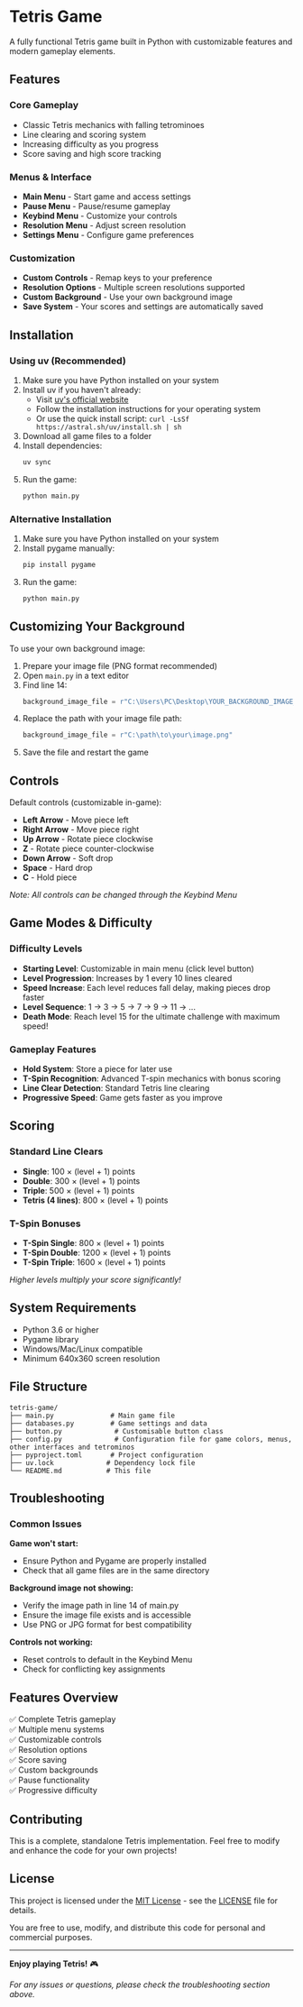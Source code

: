 # Tetris Game

A fully functional Tetris game built in Python with customizable features and modern gameplay elements.

## Features

### Core Gameplay
- Classic Tetris mechanics with falling tetrominoes
- Line clearing and scoring system
- Increasing difficulty as you progress
- Score saving and high score tracking

### Menus & Interface
- **Main Menu** - Start game and access settings
- **Pause Menu** - Pause/resume gameplay
- **Keybind Menu** - Customize your controls
- **Resolution Menu** - Adjust screen resolution
- **Settings Menu** - Configure game preferences

### Customization
- **Custom Controls** - Remap keys to your preference
- **Resolution Options** - Multiple screen resolutions supported
- **Custom Background** - Use your own background image
- **Save System** - Your scores and settings are automatically saved

## Installation

### Using uv (Recommended)
1. Make sure you have Python installed on your system
2. Install uv if you haven't already:
   - Visit [uv's official website](https://docs.astral.sh/uv/getting-started/installation/)
   - Follow the installation instructions for your operating system
   - Or use the quick install script: `curl -LsSf https://astral.sh/uv/install.sh | sh`
3. Download all game files to a folder
4. Install dependencies:
   ```bash
   uv sync
   ```
5. Run the game:
   ```bash
   python main.py
   ```

### Alternative Installation
1. Make sure you have Python installed on your system
2. Install pygame manually:
   ```bash
   pip install pygame
   ```
3. Run the game:
   ```bash
   python main.py
   ```

## Customizing Your Background

To use your own background image:

1. Prepare your image file (PNG format recommended)
2. Open `main.py` in a text editor
3. Find line 14:
   ```python
   background_image_file = r"C:\Users\PC\Desktop\YOUR_BACKGROUND_IMAGE_FILE.png"
   ```
4. Replace the path with your image file path:
   ```python
   background_image_file = r"C:\path\to\your\image.png"
   ```
5. Save the file and restart the game

## Controls

Default controls (customizable in-game):
- **Left Arrow** - Move piece left
- **Right Arrow** - Move piece right
- **Up Arrow** - Rotate piece clockwise
- **Z** - Rotate piece counter-clockwise
- **Down Arrow** - Soft drop
- **Space** - Hard drop
- **C** - Hold piece

*Note: All controls can be changed through the Keybind Menu*

## Game Modes & Difficulty

### Difficulty Levels
- **Starting Level**: Customizable in main menu (click level button)
- **Level Progression**: Increases by 1 every 10 lines cleared
- **Speed Increase**: Each level reduces fall delay, making pieces drop faster
- **Level Sequence**: 1 → 3 → 5 → 7 → 9 → 11 → ... 
- **Death Mode**: Reach level 15 for the ultimate challenge with maximum speed!

### Gameplay Features
- **Hold System**: Store a piece for later use
- **T-Spin Recognition**: Advanced T-spin mechanics with bonus scoring
- **Line Clear Detection**: Standard Tetris line clearing
- **Progressive Speed**: Game gets faster as you improve

## Scoring

### Standard Line Clears
- **Single**: 100 × (level + 1) points
- **Double**: 300 × (level + 1) points  
- **Triple**: 500 × (level + 1) points
- **Tetris (4 lines)**: 800 × (level + 1) points

### T-Spin Bonuses
- **T-Spin Single**: 800 × (level + 1) points
- **T-Spin Double**: 1200 × (level + 1) points
- **T-Spin Triple**: 1600 × (level + 1) points

*Higher levels multiply your score significantly!*

## System Requirements

- Python 3.6 or higher
- Pygame library
- Windows/Mac/Linux compatible
- Minimum 640x360 screen resolution

## File Structure

```
tetris-game/
├── main.py              # Main game file
├── databases.py         # Game settings and data
├── button.py             # Customisable button class
├── config.py             # Configuration file for game colors, menus, other interfaces and tetrominos
├── pyproject.toml       # Project configuration
├── uv.lock             # Dependency lock file
└── README.md           # This file
```

## Troubleshooting

### Common Issues

**Game won't start:**
- Ensure Python and Pygame are properly installed
- Check that all game files are in the same directory

**Background image not showing:**
- Verify the image path in line 14 of main.py
- Ensure the image file exists and is accessible
- Use PNG or JPG format for best compatibility

**Controls not working:**
- Reset controls to default in the Keybind Menu
- Check for conflicting key assignments

## Features Overview

✅ Complete Tetris gameplay  
✅ Multiple menu systems  
✅ Customizable controls  
✅ Resolution options  
✅ Score saving  
✅ Custom backgrounds  
✅ Pause functionality  
✅ Progressive difficulty  

## Contributing

This is a complete, standalone Tetris implementation. Feel free to modify and enhance the code for your own projects!

## License

This project is licensed under the [MIT License](https://opensource.org/licenses/MIT) - see the [LICENSE](LICENSE) file for details.

You are free to use, modify, and distribute this code for personal and commercial purposes.

---

**Enjoy playing Tetris!** 🎮

*For any issues or questions, please check the troubleshooting section above.*